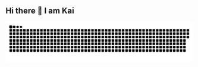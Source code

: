 ## Hi there 👋 I am Kai

![](https://github.com/yk-a111y/yk-a111y/blob/output/github-contribution-grid-snake.svg?short_path=9d09e8a)

<!--
**yk-a111y/yk-a111y** is a ✨ _special_ ✨ repository because its `README.md` (this file) appears on your GitHub profile.

Here are some ideas to get you started:

- 🔭 I’m currently working on ...
- 🌱 I’m currently learning ...
- 👯 I’m looking to collaborate on ...
- 🤔 I’m looking for help with ...
- 💬 Ask me about ...
- 📫 How to reach me: ...
- 😄 Pronouns: ...
- ⚡ Fun fact: ...
-->
